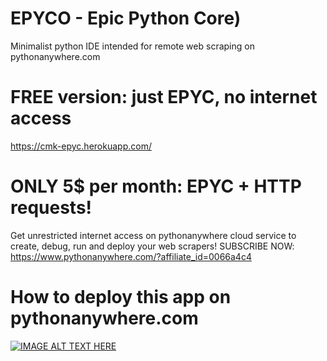 # EPYCO - Epic Python Core)
Minimalist python IDE intended for remote web scraping on pythonanywhere.com

# FREE version: just EPYC, no internet access
https://cmk-epyc.herokuapp.com/

# ONLY 5$ per month: EPYC + HTTP requests!
Get unrestricted internet access on pythonanywhere cloud service
to create, debug, run and deploy your web scrapers!
SUBSCRIBE NOW: https://www.pythonanywhere.com/?affiliate_id=0066a4c4

# How to deploy this app on pythonanywhere.com
[![IMAGE ALT TEXT HERE](https://img.youtube.com/vi/dGpc6yBe6iE/0.jpg)](https://www.youtube.com/watch?v=dGpc6yBe6iE)
